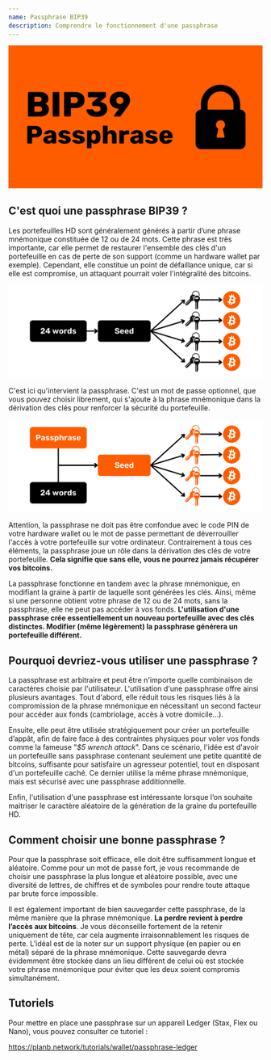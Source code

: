 ```yaml
---
name: Passphrase BIP39
description: Comprendre le fonctionnement d'une passphrase
---
```

![cover](assets/cover.webp)

## C'est quoi une passphrase BIP39 ?

Les portefeuilles HD sont généralement générés à partir d’une phrase mnémonique constituée de 12 ou de 24 mots. Cette phrase est très importante, car elle permet de restaurer l'ensemble des clés d'un portefeuille en cas de perte de son support (comme un hardware wallet par exemple). Cependant, elle constitue un point de défaillance unique, car si elle est compromise, un attaquant pourrait voler l'intégralité des bitcoins.

![PASSPHRASE BIP39](assets/notext/01.webp)

C'est ici qu'intervient la passphrase. C'est un mot de passe optionnel, que vous pouvez choisir librement, qui s'ajoute à la phrase mnémonique dans la dérivation des clés pour renforcer la sécurité du portefeuille. 

![PASSPHRASE BIP39](assets/notext/02.webp)

Attention, la passphrase ne doit pas être confondue avec le code PIN de votre hardware wallet ou le mot de passe permettant de déverrouiller l'accès à votre portefeuille sur votre ordinateur. Contrairement à tous ces éléments, la passphrase joue un rôle dans la dérivation des clés de votre portefeuille. **Cela signifie que sans elle, vous ne pourrez jamais récupérer vos bitcoins.**

La passphrase fonctionne en tandem avec la phrase mnémonique, en modifiant la graine à partir de laquelle sont générées les clés. Ainsi, même si une personne obtient votre phrase de 12 ou de 24 mots, sans la passphrase, elle ne peut pas accéder à vos fonds. **L'utilisation d'une passphrase crée essentiellement un nouveau portefeuille avec des clés distinctes. Modifier (même légèrement) la passphrase générera un portefeuille différent.**

## Pourquoi devriez-vous utiliser une passphrase ?

La passphrase est arbitraire et peut être n'importe quelle combinaison de caractères choisie par l'utilisateur. L'utilisation d'une passphrase offre ainsi plusieurs avantages. Tout d'abord, elle réduit tous les risques liés à la compromission de la phrase mnémonique en nécessitant un second facteur pour accéder aux fonds (cambriolage, accès à votre domicile…).

Ensuite, elle peut être utilisée stratégiquement pour créer un portefeuille d’appât, afin de faire face à des contraintes physiques pour voler vos fonds comme la fameuse "*$5 wrench attack*". Dans ce scénario, l'idée est d'avoir un portefeuille sans passphrase contenant seulement une petite quantité de bitcoins, suffisante pour satisfaire un agresseur potentiel, tout en disposant d'un portefeuille caché. Ce dernier utilise la même phrase mnémonique, mais est sécurisé avec une passphrase additionnelle.

Enfin, l'utilisation d'une passphrase est intéressante lorsque l’on souhaite maitriser le caractère aléatoire de la génération de la graine du portefeuille HD.

## Comment choisir une bonne passphrase ?

Pour que la passphrase soit efficace, elle doit être suffisamment longue et aléatoire. Comme pour un mot de passe fort, je vous recommande de choisir une passphrase la plus longue et aléatoire possible, avec une diversité de lettres, de chiffres et de symboles pour rendre toute attaque par brute force impossible. 

Il est également important de bien sauvegarder cette passphrase, de la même manière que la phrase mnémonique. **La perdre revient à perdre l’accès aux bitcoins**. Je vous déconseille fortement de la retenir uniquement de tête, car cela augmente irraisonnablement les risques de perte. L’idéal est de la noter sur un support physique (en papier ou en métal) séparé de la phrase mnémonique. Cette sauvegarde devra évidemment être stockée dans un lieu différent de celui où est stockée votre phrase mnémonique pour éviter que les deux soient compromis simultanément.

## Tutoriels

Pour mettre en place une passphrase sur un appareil Ledger (Stax, Flex ou Nano), vous pouvez consulter ce tutoriel :

https://planb.network/tutorials/wallet/passphrase-ledger
